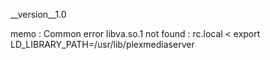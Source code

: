 __version__1.0

memo :
Common error libva.so.1 not found :
rc.local < export LD_LIBRARY_PATH=/usr/lib/plexmediaserver